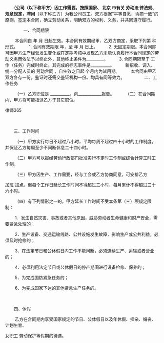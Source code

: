 
 　　__________（公司（以下称甲方）因工作需要，按照国家、
北京
市有关
劳动法
律法规、规章规定，聘用__________（以下称乙方）为我公司员工。双方根据“平等自愿，协商一致”的原则，签定本合同，确立劳动关系，明确双方的权利、义务，并共同遵守履行。
 
 　　 
 　　一、合同期限
 
 　　 本合同自 年 月 日起生效。本合同有效期经甲、乙双方商定，采取下列第 种形式。
 　　 1. 合同有效期限 年，至 年 月 日止。
 　　 2. 无固定期限。本合同除可因甲方生产经营发生变化或在定期考核中发现乙方未能认真履行本合同规定的劳动义务而依法予以终止外，其他终止条件为_________。
 　　 3. 合同期限至于 工作（任务）完成时终止。其完成的标志事件是__________。
 　　 新招收、调入、统一分配人员的
劳动合同
，自生效之日起 个月内为试用期。
 　　 本合同由甲乙双方各存一份。鉴证时还需交鉴证机构一份。均具有同等效力。
 　　 
 　　二、工作任务
 
 　　 （一）乙方职位是 __________，向____________报告。
 　　 （二）在合同期内，甲方将可能指派乙方于其它职位。




 
律师365






 　　 

 　　三、工作时间

 

 　　 （一）甲方实行每日不超过八小时，平均每周不超过四十小时的工作制度。并保证乙方每周至少不间断休息二十四小时。

 　　 （二）甲方可以报经劳动行政部门批准实行不定时工作制或综合计算工时工作制。

 　　 （三）甲方因生产、工作需要，经与工会或乙方协商同意，可安排乙方

加班
加点。但每个工作日延长工作时间不得超过三小时，每月累计不得超过三十六小时。

 　　 （四）有下列情形之一的，甲方延长工作时间不受本条第（三）项规定限制：

 　　 1．发生自然灾害、事故或者其他原因，威胁劳动者生命健康和财产安全，需要紧急处理的；

 　　 2．生产设备、交通运输线路、公共设施发生故障，影响生产或公共利益，必须及时抢修的；

 　　 3．在法定节日和公休假日内工作不能间断，必须连续生产、运输或者营业的；

 　　 4．必须利用法定节日或公休假日的停产期间进行设备检修、保养的；

 　　 5．为完成国防紧急任务的；

 　　 6．为完成国家下达的其他紧急生产任务的。

 　　 

 　　四、休假

 

 　　 乙方在合同期内享受国家规定的节日、公休假日以及年休假、探亲、婚丧、计划生育、

女职工
劳动保护等假期的待遇。 

 


 

 
 
 
 
 
  


  
 

  


  


  
 
 
 
 

